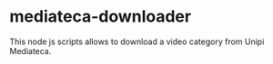 # mediateca-downloader
This node js scripts allows to download a video category from Unipi Mediateca.
